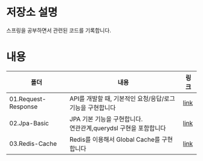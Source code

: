 # 저장소 설명
스프링을 공부하면서 관련된 코드를 기록합니다. 

# 내용
|폴더|내용|링크|
|--|--|--|
|01.Request-Response|API를 개발할 때, 기본적인 요청/응답/로그 기능을 구현합니다|[link](./01.request-response/)|
|02.Jpa-Basic|JPA 기본 기능을 구현합니다.<br>연관관계,querydsl 구현을 포함합니다|[link](./02.jpa-basic/)|
|03.Redis-Cache|Redis를 이용해서 Global Cache를 구현합니다|[link](./03.redis-cache/)|
